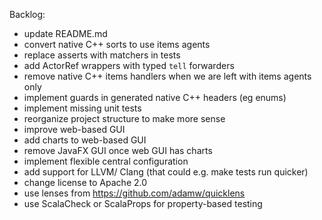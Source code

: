 Backlog:

 * update README.md
 * convert native C++ sorts to use items agents
 * replace asserts with matchers in tests
 * add ActorRef wrappers with typed `tell` forwarders
 * remove native C++ items handlers when we are left with items agents only
 * implement guards in generated native C++ headers (eg enums)
 * implement missing unit tests
 * reorganize project structure to make more sense
 * improve web-based GUI
 * add charts to web-based GUI
 * remove JavaFX GUI once web GUI has charts
 * implement flexible central configuration
 * add support for LLVM/ Clang (that could e.g. make tests run quicker)
 * change license to Apache 2.0
 * use lenses from https://github.com/adamw/quicklens
 * use ScalaCheck or ScalaProps for property-based testing
